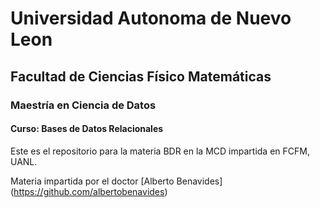 # Universidad Autonoma de Nuevo Leon
## Facultad de Ciencias Físico Matemáticas
### Maestría en Ciencia de Datos

#### Curso: Bases de Datos Relacionales

Este es el repositorio para la materia BDR en la MCD impartida en FCFM, UANL. 

Materia impartida por el doctor [Alberto Benavides] (https://github.com/albertobenavides)